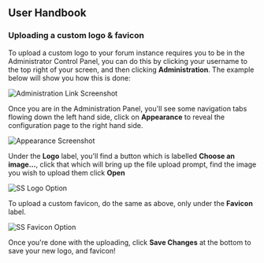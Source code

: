## User Handbook
### Uploading a custom logo & favicon

To upload a custom logo to your forum instance requires you to be in the Administrator Control Panel, you can do this by clicking your username to the top right of your screen, and then clicking **Administration**. The example below will show you how this is done:

![Administration Link Screenshot](http://i.imgur.com/WZ1Zjx9.gif)

Once you are in the Administration Panel, you'll see some navigation tabs flowing down the left hand side, click on **Appearance** to reveal the configuration page to the right hand side.

![Appearance Screenshot](http://i.imgur.com/sjjkEZ6.png)

Under the **Logo** label, you'll find a button which is labelled **Choose an image...**, click that which will bring up the file upload prompt, find the image you wish to upload them click **Open**

![SS Logo Option](http://i.imgur.com/avHM1B4.png)

To upload a custom favicon, do the same as above, only under the **Favicon** label.

![SS Favicon Option](http://i.imgur.com/nW6XNPj.png)

Once you're done with the uploading, click **Save Changes** at the bottom to save your new logo, and favicon!
